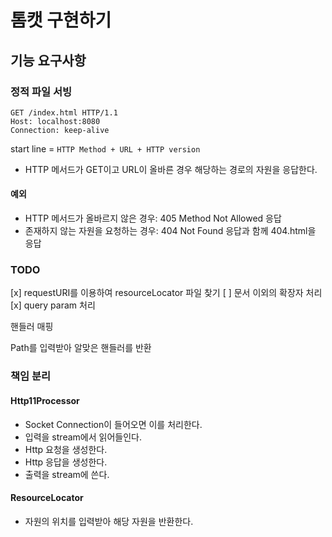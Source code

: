 # 톰캣 구현하기

## 기능 요구사항

### 정적 파일 서빙

```http request
GET /index.html HTTP/1.1
Host: localhost:8080
Connection: keep-alive

```

start line = `HTTP Method + URL + HTTP version`

* HTTP 메서드가 GET이고 URL이 올바른 경우 해당하는 경로의 자원을 응답한다.


#### 예외

* HTTP 메서드가 올바르지 않은 경우: 405 Method Not Allowed 응답
* 존재하지 않는 자원을 요청하는 경우: 404 Not Found 응답과 함께 404.html을 응답


### TODO

[x] requestURI를 이용하여 resourceLocator 파일 찾기
[ ] 문서 이외의 확장자 처리
[x] query param 처리

핸들러 매핑

Path를 입력받아 알맞은 핸들러를 반환


### 책임 분리

#### Http11Processor

* Socket Connection이 들어오면 이를 처리한다.
* 입력을 stream에서 읽어들인다.
* Http 요청을 생성한다.
* Http 응답을 생성한다.
* 출력을 stream에 쓴다.

#### ResourceLocator

* 자원의 위치를 입력받아 해당 자원을 반환한다.
